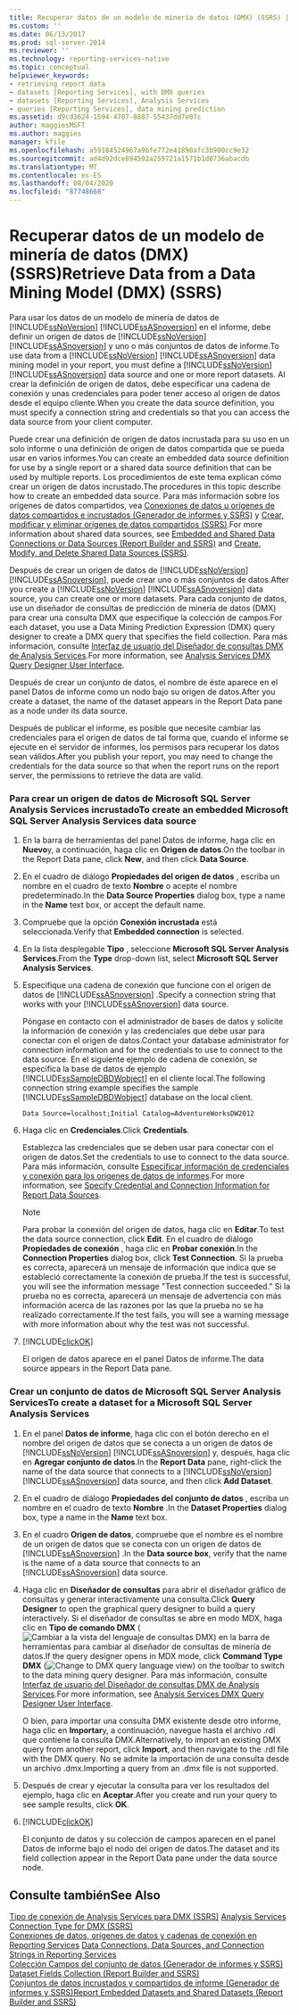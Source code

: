 ```yaml
---
title: Recuperar datos de un modelo de minería de datos (DMX) (SSRS) | Microsoft Docs
ms.custom: ''
ms.date: 06/13/2017
ms.prod: sql-server-2014
ms.reviewer: ''
ms.technology: reporting-services-native
ms.topic: conceptual
helpviewer_keywords:
- retrieving report data
- datasets [Reporting Services], with DMX queries
- datasets [Reporting Services], Analysis Services
- queries [Reporting Services], data mining prediction
ms.assetid: d9cd3624-1594-4707-8887-55437dd7e07c
author: maggiesMSFT
ms.author: maggies
manager: kfile
ms.openlocfilehash: a59184524967a9bfe772e41890afc3b900cc9e32
ms.sourcegitcommit: ad4d92dce894592a259721a1571b1d8736abacdb
ms.translationtype: MT
ms.contentlocale: es-ES
ms.lasthandoff: 08/04/2020
ms.locfileid: "87748668"
---
```

# <a name="retrieve-data-from-a-data-mining-model-dmx-ssrs"></a><span data-ttu-id="fb3eb-102">Recuperar datos de un modelo de minería de datos (DMX) (SSRS)</span><span class="sxs-lookup"><span data-stu-id="fb3eb-102">Retrieve Data from a Data Mining Model (DMX) (SSRS)</span></span>
  <span data-ttu-id="fb3eb-103">Para usar los datos de un modelo de minería de datos de [!INCLUDE[ssNoVersion](../../../includes/ssnoversion-md.md)] [!INCLUDE[ssASnoversion](../../../includes/ssasnoversion-md.md)] en el informe, debe definir un origen de datos de [!INCLUDE[ssNoVersion](../../../includes/ssnoversion-md.md)] [!INCLUDE[ssASnoversion](../../../includes/ssasnoversion-md.md)] y uno o más conjuntos de datos de informe.</span><span class="sxs-lookup"><span data-stu-id="fb3eb-103">To use data from a [!INCLUDE[ssNoVersion](../../../includes/ssnoversion-md.md)] [!INCLUDE[ssASnoversion](../../../includes/ssasnoversion-md.md)] data mining model in your report, you must define a [!INCLUDE[ssNoVersion](../../../includes/ssnoversion-md.md)] [!INCLUDE[ssASnoversion](../../../includes/ssasnoversion-md.md)] data source and one or more report datasets.</span></span> <span data-ttu-id="fb3eb-104">Al crear la definición de origen de datos, debe especificar una cadena de conexión y unas credenciales para poder tener acceso al origen de datos desde el equipo cliente.</span><span class="sxs-lookup"><span data-stu-id="fb3eb-104">When you create the data source definition, you must specify a connection string and credentials so that you can access the data source from your client computer.</span></span>  
  
 <span data-ttu-id="fb3eb-105">Puede crear una definición de origen de datos incrustada para su uso en un solo informe o una definición de origen de datos compartida que se pueda usar en varios informes.</span><span class="sxs-lookup"><span data-stu-id="fb3eb-105">You can create an embedded data source definition for use by a single report or a shared data source definition that can be used by multiple reports.</span></span> <span data-ttu-id="fb3eb-106">Los procedimientos de este tema explican cómo crear un origen de datos incrustado.</span><span class="sxs-lookup"><span data-stu-id="fb3eb-106">The procedures in this topic describe how to create an embedded data source.</span></span> <span data-ttu-id="fb3eb-107">Para más información sobre los orígenes de datos compartidos, vea [Conexiones de datos u orígenes de datos compartidos e incrustados &#40;Generador de informes y SSRS&#41;](../embedded-and-shared-data-connections-or-data-sources-report-builder-and-ssrs.md) y [Crear, modificar y eliminar orígenes de datos compartidos &#40;SSRS&#41;](create-modify-and-delete-shared-data-sources-ssrs.md).</span><span class="sxs-lookup"><span data-stu-id="fb3eb-107">For more information about shared data sources, see [Embedded and Shared Data Connections or Data Sources &#40;Report Builder and SSRS&#41;](../embedded-and-shared-data-connections-or-data-sources-report-builder-and-ssrs.md) and [Create, Modify, and Delete Shared Data Sources &#40;SSRS&#41;](create-modify-and-delete-shared-data-sources-ssrs.md).</span></span>  
  
 <span data-ttu-id="fb3eb-108">Después de crear un origen de datos de [!INCLUDE[ssNoVersion](../../../includes/ssnoversion-md.md)] [!INCLUDE[ssASnoversion](../../../includes/ssasnoversion-md.md)], puede crear uno o más conjuntos de datos.</span><span class="sxs-lookup"><span data-stu-id="fb3eb-108">After you create a [!INCLUDE[ssNoVersion](../../../includes/ssnoversion-md.md)] [!INCLUDE[ssASnoversion](../../../includes/ssasnoversion-md.md)] data source, you can create one or more datasets.</span></span> <span data-ttu-id="fb3eb-109">Para cada conjunto de datos, use un diseñador de consultas de predicción de minería de datos (DMX) para crear una consulta DMX que especifique la colección de campos.</span><span class="sxs-lookup"><span data-stu-id="fb3eb-109">For each dataset, you use a Data Mining Prediction Expression (DMX) query designer to create a DMX query that specifies the field collection.</span></span> <span data-ttu-id="fb3eb-110">Para más información, consulte [Interfaz de usuario del Diseñador de consultas DMX de Analysis Services](analysis-services-dmx-query-designer-user-interface.md).</span><span class="sxs-lookup"><span data-stu-id="fb3eb-110">For more information, see [Analysis Services DMX Query Designer User Interface](analysis-services-dmx-query-designer-user-interface.md).</span></span>  
  
 <span data-ttu-id="fb3eb-111">Después de crear un conjunto de datos, el nombre de éste aparece en el panel Datos de informe como un nodo bajo su origen de datos.</span><span class="sxs-lookup"><span data-stu-id="fb3eb-111">After you create a dataset, the name of the dataset appears in the Report Data pane as a node under its data source.</span></span>  
  
 <span data-ttu-id="fb3eb-112">Después de publicar el informe, es posible que necesite cambiar las credenciales para el origen de datos de tal forma que, cuando el informe se ejecute en el servidor de informes, los permisos para recuperar los datos sean válidos.</span><span class="sxs-lookup"><span data-stu-id="fb3eb-112">After you publish your report, you may need to change the credentials for the data source so that when the report runs on the report server, the permissions to retrieve the data are valid.</span></span>  
  
### <a name="to-create-an-embedded-microsoft-sql-server-analysis-services-data-source"></a><span data-ttu-id="fb3eb-113">Para crear un origen de datos de Microsoft SQL Server Analysis Services incrustado</span><span class="sxs-lookup"><span data-stu-id="fb3eb-113">To create an embedded Microsoft SQL Server Analysis Services data source</span></span>  
  
1.  <span data-ttu-id="fb3eb-114">En la barra de herramientas del panel Datos de informe, haga clic en **Nuevo**y, a continuación, haga clic en **Origen de datos**.</span><span class="sxs-lookup"><span data-stu-id="fb3eb-114">On the toolbar in the Report Data pane, click **New**, and then click **Data Source**.</span></span>  
  
2.  <span data-ttu-id="fb3eb-115">En el cuadro de diálogo **Propiedades del origen de datos** , escriba un nombre en el cuadro de texto **Nombre** o acepte el nombre predeterminado.</span><span class="sxs-lookup"><span data-stu-id="fb3eb-115">In the **Data Source Properties** dialog box, type a name in the **Name** text box, or accept the default name.</span></span>  
  
3.  <span data-ttu-id="fb3eb-116">Compruebe que la opción **Conexión incrustada** está seleccionada.</span><span class="sxs-lookup"><span data-stu-id="fb3eb-116">Verify that **Embedded connection** is selected.</span></span>  
  
4.  <span data-ttu-id="fb3eb-117">En la lista desplegable **Tipo** , seleccione **Microsoft SQL Server Analysis Services**.</span><span class="sxs-lookup"><span data-stu-id="fb3eb-117">From the **Type** drop-down list, select **Microsoft SQL Server Analysis Services**.</span></span>  
  
5.  <span data-ttu-id="fb3eb-118">Especifique una cadena de conexión que funcione con el origen de datos de [!INCLUDE[ssASnoversion](../../../includes/ssasnoversion-md.md)] .</span><span class="sxs-lookup"><span data-stu-id="fb3eb-118">Specify a connection string that works with your [!INCLUDE[ssASnoversion](../../../includes/ssasnoversion-md.md)] data source.</span></span>  
  
     <span data-ttu-id="fb3eb-119">Póngase en contacto con el administrador de bases de datos y solicite la información de conexión y las credenciales que debe usar para conectar con el origen de datos.</span><span class="sxs-lookup"><span data-stu-id="fb3eb-119">Contact your database administrator for connection information and for the credentials to use to connect to the data source.</span></span> <span data-ttu-id="fb3eb-120">En el siguiente ejemplo de cadena de conexión, se especifica la base de datos de ejemplo [!INCLUDE[ssSampleDBDWobject](../../includes/sssampledbdwobject-md.md)] en el cliente local.</span><span class="sxs-lookup"><span data-stu-id="fb3eb-120">The following connection string example specifies the sample [!INCLUDE[ssSampleDBDWobject](../../includes/sssampledbdwobject-md.md)] database on the local client.</span></span>  
  
    ```  
    Data Source=localhost;Initial Catalog=AdventureWorksDW2012  
    ```  
  
6.  <span data-ttu-id="fb3eb-121">Haga clic en **Credenciales**.</span><span class="sxs-lookup"><span data-stu-id="fb3eb-121">Click **Credentials**.</span></span>  
  
     <span data-ttu-id="fb3eb-122">Establezca las credenciales que se deben usar para conectar con el origen de datos.</span><span class="sxs-lookup"><span data-stu-id="fb3eb-122">Set the credentials to use to connect to the data source.</span></span> <span data-ttu-id="fb3eb-123">Para más información, consulte [Especificar información de credenciales y conexión para los orígenes de datos de informes](../../integration-services/connection-manager/data-sources.md).</span><span class="sxs-lookup"><span data-stu-id="fb3eb-123">For more information, see [Specify Credential and Connection Information for Report Data Sources](../../integration-services/connection-manager/data-sources.md).</span></span>  
  
    > [!NOTE]  
    >  <span data-ttu-id="fb3eb-124">Para probar la conexión del origen de datos, haga clic en **Editar**.</span><span class="sxs-lookup"><span data-stu-id="fb3eb-124">To test the data source connection, click **Edit**.</span></span> <span data-ttu-id="fb3eb-125">En el cuadro de diálogo **Propiedades de conexión** , haga clic en **Probar conexión**.</span><span class="sxs-lookup"><span data-stu-id="fb3eb-125">In the **Connection Properties** dialog box, click **Test Connection**.</span></span> <span data-ttu-id="fb3eb-126">Si la prueba es correcta, aparecerá un mensaje de información que indica que se estableció correctamente la conexión de prueba.</span><span class="sxs-lookup"><span data-stu-id="fb3eb-126">If the test is successful, you will see the information message "Test connection succeeded."</span></span> <span data-ttu-id="fb3eb-127">Si la prueba no es correcta, aparecerá un mensaje de advertencia con más información acerca de las razones por las que la prueba no se ha realizado correctamente.</span><span class="sxs-lookup"><span data-stu-id="fb3eb-127">If the test fails, you will see a warning message with more information about why the test was not successful.</span></span>  
  
7.  [!INCLUDE[clickOK](../../../includes/clickok-md.md)]  
  
     <span data-ttu-id="fb3eb-128">El origen de datos aparece en el panel Datos de informe.</span><span class="sxs-lookup"><span data-stu-id="fb3eb-128">The data source appears in the Report Data pane.</span></span>  
  
### <a name="to-create-a-dataset-for-a-microsoft-sql-server-analysis-services"></a><span data-ttu-id="fb3eb-129">Crear un conjunto de datos de Microsoft SQL Server Analysis Services</span><span class="sxs-lookup"><span data-stu-id="fb3eb-129">To create a dataset for a Microsoft SQL Server Analysis Services</span></span>  
  
1.  <span data-ttu-id="fb3eb-130">En el panel **Datos de informe**, haga clic con el botón derecho en el nombre del origen de datos que se conecta a un origen de datos de [!INCLUDE[ssNoVersion](../../../includes/ssnoversion-md.md)] [!INCLUDE[ssASnoversion](../../../includes/ssasnoversion-md.md)] y, después, haga clic en **Agregar conjunto de datos**.</span><span class="sxs-lookup"><span data-stu-id="fb3eb-130">In the **Report Data** pane, right-click the name of the data source that connects to a [!INCLUDE[ssNoVersion](../../../includes/ssnoversion-md.md)] [!INCLUDE[ssASnoversion](../../../includes/ssasnoversion-md.md)] data source, and then click **Add Dataset**.</span></span>  
  
2.  <span data-ttu-id="fb3eb-131">En el cuadro de diálogo **Propiedades del conjunto de datos** , escriba un nombre en el cuadro de texto **Nombre** .</span><span class="sxs-lookup"><span data-stu-id="fb3eb-131">In the **Dataset Properties** dialog box, type a name in the **Name** text box.</span></span>  
  
3.  <span data-ttu-id="fb3eb-132">En el cuadro **Origen de datos**, compruebe que el nombre es el nombre de un origen de datos que se conecta con un origen de datos de [!INCLUDE[ssASnoversion](../../../includes/ssasnoversion-md.md)] .</span><span class="sxs-lookup"><span data-stu-id="fb3eb-132">In the **Data source box**, verify that the name is the name of a data source that connects to an [!INCLUDE[ssASnoversion](../../../includes/ssasnoversion-md.md)] data source.</span></span>  
  
4.  <span data-ttu-id="fb3eb-133">Haga clic en **Diseñador de consultas** para abrir el diseñador gráfico de consultas y generar interactivamente una consulta.</span><span class="sxs-lookup"><span data-stu-id="fb3eb-133">Click **Query Designer** to open the graphical query designer to build a query interactively.</span></span> <span data-ttu-id="fb3eb-134">Si el diseñador de consultas se abre en modo MDX, haga clic en **Tipo de comando DMX** (![Cambiar a la vista del lenguaje de consultas DMX](../media/rsqdicon-commandtypedmx.gif "Cambio a la vista del lenguaje de consultas DMX")) en la barra de herramientas para cambiar al diseñador de consultas de minería de datos.</span><span class="sxs-lookup"><span data-stu-id="fb3eb-134">If the query designer opens in MDX mode, click **Command Type DMX** (![Change to DMX query language view](../media/rsqdicon-commandtypedmx.gif "Change to DMX query language view")) on the toolbar to switch to the data mining query designer.</span></span> <span data-ttu-id="fb3eb-135">Para más información, consulte [Interfaz de usuario del Diseñador de consultas DMX de Analysis Services](analysis-services-dmx-query-designer-user-interface.md).</span><span class="sxs-lookup"><span data-stu-id="fb3eb-135">For more information, see [Analysis Services DMX Query Designer User Interface](analysis-services-dmx-query-designer-user-interface.md).</span></span>  
  
     <span data-ttu-id="fb3eb-136">O bien, para importar una consulta DMX existente desde otro informe, haga clic en **Importar**y, a continuación, navegue hasta el archivo .rdl que contiene la consulta DMX.</span><span class="sxs-lookup"><span data-stu-id="fb3eb-136">Alternatively, to import an existing DMX query from another report, click **Import**, and then navigate to the .rdl file with the DMX query.</span></span> <span data-ttu-id="fb3eb-137">No se admite la importación de una consulta desde un archivo .dmx.</span><span class="sxs-lookup"><span data-stu-id="fb3eb-137">Importing a query from an .dmx file is not supported.</span></span>  
  
5.  <span data-ttu-id="fb3eb-138">Después de crear y ejecutar la consulta para ver los resultados del ejemplo, haga clic en **Aceptar**.</span><span class="sxs-lookup"><span data-stu-id="fb3eb-138">After you create and run your query to see sample results, click **OK**.</span></span>  
  
6.  [!INCLUDE[clickOK](../../../includes/clickok-md.md)]  
  
     <span data-ttu-id="fb3eb-139">El conjunto de datos y su colección de campos aparecen en el panel Datos de informe bajo el nodo del origen de datos.</span><span class="sxs-lookup"><span data-stu-id="fb3eb-139">The dataset and its field collection appear in the Report Data pane under the data source node.</span></span>  
  
## <a name="see-also"></a><span data-ttu-id="fb3eb-140">Consulte también</span><span class="sxs-lookup"><span data-stu-id="fb3eb-140">See Also</span></span>  
 <span data-ttu-id="fb3eb-141">[Tipo de conexión de Analysis Services para DMX &#40;SSRS&#41;](analysis-services-connection-type-for-dmx-ssrs.md) </span><span class="sxs-lookup"><span data-stu-id="fb3eb-141">[Analysis Services Connection Type for DMX &#40;SSRS&#41;](analysis-services-connection-type-for-dmx-ssrs.md) </span></span>  
 <span data-ttu-id="fb3eb-142">[Conexiones de datos, orígenes de datos y cadenas de conexión en Reporting Services](../data-connections-data-sources-and-connection-strings-in-reporting-services.md) </span><span class="sxs-lookup"><span data-stu-id="fb3eb-142">[Data Connections, Data Sources, and Connection Strings in Reporting Services](../data-connections-data-sources-and-connection-strings-in-reporting-services.md) </span></span>  
 <span data-ttu-id="fb3eb-143">[Colección Campos del conjunto de datos &#40;Generador de informes y SSRS&#41;](dataset-fields-collection-report-builder-and-ssrs.md) </span><span class="sxs-lookup"><span data-stu-id="fb3eb-143">[Dataset Fields Collection &#40;Report Builder and SSRS&#41;](dataset-fields-collection-report-builder-and-ssrs.md) </span></span>  
 [<span data-ttu-id="fb3eb-144">Conjuntos de datos incrustados y compartidos de informe &#40;Generador de informes y SSRS&#41;</span><span class="sxs-lookup"><span data-stu-id="fb3eb-144">Report Embedded Datasets and Shared Datasets &#40;Report Builder and SSRS&#41;</span></span>](report-embedded-datasets-and-shared-datasets-report-builder-and-ssrs.md)  
  
  
